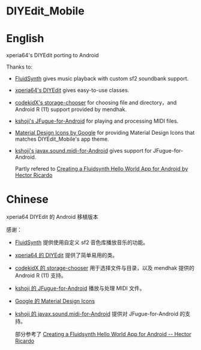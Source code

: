 # DIYEdit_Mobile

# English

xperia64's DIYEdit porting to Android

Thanks to:
 - [FluidSynth](https://github.com/FluidSynth/fluidsynth) gives music playback with custom sf2 soundbank support.
 - [xperia64's DIYEdit](https://github.com/xperia64/DIYEdit) gives easy-to-use classes.
 - [codekidX's storage-chooser](https://github.com/codekidX/storage-chooser) for choosing file and directory，and Android R (11) support provided by mendhak.
 - [kshoji's JFugue-for-Android](https://github.com/kshoji/JFugue-for-Android) for playing and processing MIDI files.
 - [Material Design Icons by Google](https://github.com/google/material-design-icons) for providing Material Design Icons that matches DIYEdit_Mobile's app theme.
 - [kshoji's javax.sound.midi-for-Android](https://github.com/kshoji/javax.sound.midi-for-Android) gives support for JFugue-for-Android.
   
   Partly refered to [Creating a Fluidsynth Hello World App for Android by Hector Ricardo](https://github.com/HectorRicardo/fluidsynth-android-hello-world)

# Chinese

xperia64 DIYEdit 的 Android 移植版本

感谢：
 - [FluidSynth](https://github.com/FluidSynth/fluidsynth) 提供使用自定义 sf2 音色库播放音乐的功能。
 - [xperia64 的 DIYEdit](https://github.com/xperia64/DIYEdit) 提供了简单易用的类。
 - [codekidX 的 storage-chooser](https://github.com/codekidX/storage-chooser) 用于选择文件与目录，以及 mendhak 提供的 Android R (11) 支持。
 - [kshoji 的 JFugue-for-Android](https://github.com/kshoji/JFugue-for-Android) 播放与处理 MIDI 文件。
 - [Google 的 Material Design Icons](https://github.com/google/material-design-icons)
 - [kshoji 的 javax.sound.midi-for-Android](https://github.com/kshoji/javax.sound.midi-for-Android) 提供对 JFugue-for-Android 的支持。
   
   部分参考了 [Creating a Fluidsynth Hello World App for Android -- Hector Ricardo](https://github.com/HectorRicardo/fluidsynth-android-hello-world)
